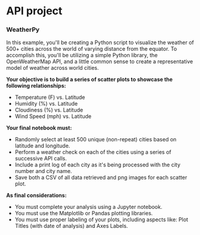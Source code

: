 # API project

### WeatherPy

In this example, you'll be creating a Python script to visualize the weather of 500+ cities across the world of varying distance from the equator. To accomplish this, you'll be utilizing a simple Python library, the OpenWeatherMap API, and a little common sense to create a representative model of weather across world cities.

**Your objective is to build a series of scatter plots to showcase the following relationships:**

* Temperature (F) vs. Latitude
* Humidity (%) vs. Latitude
* Cloudiness (%) vs. Latitude
* Wind Speed (mph) vs. Latitude

**Your final notebook must:**

- Randomly select at least 500 unique (non-repeat) cities based on latitude and longitude.
- Perform a weather check on each of the cities using a series of successive API calls.
- Include a print log of each city as it's being processed with the city number and city name.
- Save both a CSV of all data retrieved and png images for each scatter plot.

**As final considerations:**

- You must complete your analysis using a Jupyter notebook.
- You must use the Matplotlib or Pandas plotting libraries.
- You must use proper labeling of your plots, including aspects like: Plot Titles (with date of analysis) and Axes Labels.
